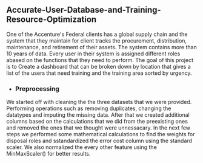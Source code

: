 ## Accurate-User-Database-and-Training-Resource-Optimization

One of the Accenture's Federal clients has a global supply chain and the system that they maintain for client tracks the procurement, distribution, maintenance, and retirement of their assets. The system contains more than 10 years of data. Every user in their system is assigned different roles abased on the functions that they need to perform. The goal of this project is to Create a dashboard that can be broken down by location that gives a list of the users that need training and the training area sorted by urgency.

* ### Preprocessing
We started off with cleaning the the three datasets that we were provided. Performing operations such as removing duplicates, changing the datatypes and imputing the missing data. After that we created additional columns based on the calculations that we did from the preexisting ones and removed the ones that we thought were unnessacary. In the next few steps we performed some mathematical calculations to find the weights for disposal roles and sstandardized the error cost column using the standard scaler. We also normalized the every other feature using the MinMaxScaler() for better results. 
